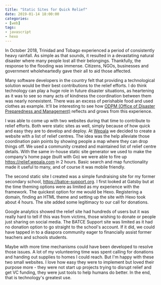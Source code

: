 ```yaml
---
title: "Static Sites for Quick Relief"
date: 2019-01-14 18:00:00
categories:
- [web]
tags:
- javascript
- hexo
---
```


In October 2018, Trinidad and Tobago experienced a period of consistently heavy rainfall. As simple as that sounds, it resulted in a devastating natural disaster where many people lost all their belongings. Thankfully, the response to the flooding was immense. Citizens, NGOs, businesses and government wholeheartedly gave their all to aid those affected.

Many software developers in the country felt that providing a technological solution would be their best contributions to the relief efforts. I do think technology can play a huge role in future disaster situations, as heartening as it was to see so many acts of kindness the coordination between them was nearly nonexistent. There was an excess of perishable food and used clothes as example. It'll be interesting to see how <a href="https://www.odpm.gov.tt" target="_blank" rel="nofollow noopener noreferrer">ODPM (Office of Disaster Preparedness and Management)</a> reflects and grows from this experience.

I was able to come up with two websites during that time to contribute to relief efforts. Both were static sites as well, simply because of how quick and easy they are to develop and deploy. At <a href="https://wepala.com" target="_blank" rel="nofollow noopener noreferrer">Wepala</a> we decided to create a website with a list of relief centres. The idea was the help alleviate those coordination pain points by showing people a map where they can drop things off. We used a community created and maintained list of relief centre details. With the same in-house static site generator we used to make the company's home page (built with Go) we were able to fire up <a href="https://relief.wepala.com" target="_blank" rel="nofollow noopener noreferrer">https://relief.wepala.com</a> in 2 hours. Basic search and map functionality made it useful to many, and of course it was mobile friendly.

The second static site I created was a simple fundraising site for my former secondary school, <a href="https://batce-support.org" target="_blank" rel="nofollow noopener noreferrer">https://batce-support.org</a>. I first looked at Gatsby but at the time theming options were as limited as my experience with the framework. The quickest option for me would be Hexo. Registering a domain, finding an HTML theme and setting up the site with Hexo took about 4 hours. The site added some legitimacy to our call for donations.

Google analytics showed the relief site had hundreds of users but it was really hard to tell if this was from victims, those wishing to donate or people just sharing on social media. The BATCE Support site was limited as it had no donation option to go straight to the school's account. If it did, we could have tapped in to a diaspora community eager to financially assist former teachers and schools students.

Maybe with more time mechanisms could have been developed to resolve those issues. A lot of my volunteering time was spent calling for donations and handing out supplies to homes I could reach. But I'm happy with these two small websites. I love how easy they were to implement but loved their purpose more \- they were not start up projects trying to disrupt relief and get VC funding, they were just tools to help humans do better. In the end, that is technology's greatest use.
